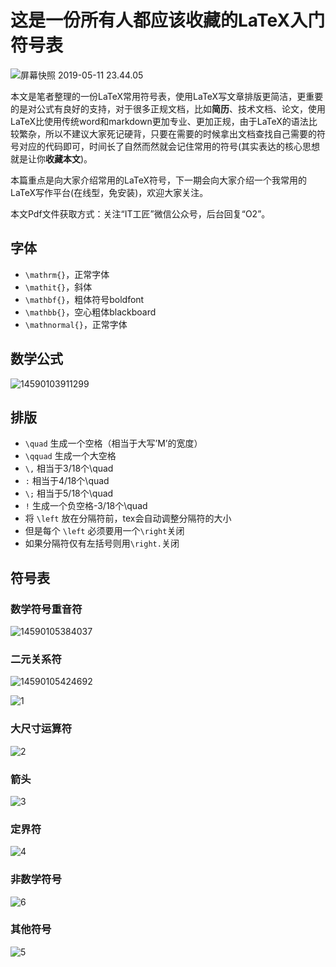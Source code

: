 # 这是一份所有人都应该收藏的LaTeX入门符号表

![屏幕快照 2019-05-11 23.44.05](https://ws3.sinaimg.cn/large/006tNc79gy1g2xt8l1vapj31470u0whn.jpg)

本文是笔者整理的一份LaTeX常用符号表，使用LaTeX写文章排版更简洁，更重要的是对公式有良好的支持，对于很多正规文档，比如**简历**、技术文档、论文，使用LaTeX比使用传统word和markdown更加专业、更加正规，由于LaTeX的语法比较繁杂，所以不建议大家死记硬背，只要在需要的时候拿出文档查找自己需要的符号对应的代码即可，时间长了自然而然就会记住常用的符号(其实表达的核心思想就是让你**收藏本文**)。

本篇重点是向大家介绍常用的LaTeX符号，下一期会向大家介绍一个我常用的LaTeX写作平台(在线型，免安装)，欢迎大家关注。

本文Pdf文件获取方式：关注“IT工匠”微信公众号，后台回复“O2”。

## 字体

- `\mathrm{}`，正常字体
- `\mathit{}`，斜体
- `\mathbf{}`，粗体符号boldfont
- `\mathbb{}`，空心粗体blackboard
- `\mathnormal{}`，正常字体

## 数学公式

![14590103911299](https://ws3.sinaimg.cn/large/006tNc79gy1g2xspke3orj30jg0c3dg8.jpg)

## 排版

- `\quad` 生成一个空格（相当于大写’M’的宽度）
- `\qquad` 生成一个大空格
- `\,` 相当于3/18个\quad
- `:` 相当于4/18个\quad
- `\;` 相当于5/18个\quad
- `!` 生成一个负空格-3/18个\quad
- 将 `\left` 放在分隔符前，tex会自动调整分隔符的大小
- 但是每个 `\left` 必须要用一个`\right`关闭
- 如果分隔符仅有左括号则用`\right.`关闭

## 符号表

### 数学符号重音符

![14590105384037](https://ws3.sinaimg.cn/large/006tNc79gy1g2xsqj04u3j30jg0i874z.jpg)

### 二元关系符

![14590105424692](https://ws3.sinaimg.cn/large/006tNc79gy1g2xsqsubrlj30jg0f5gm9.jpg)

![1](https://ws2.sinaimg.cn/large/006tNc79gy1g2xsrlv94jj30jg0cmjru.jpg)

### 大尺寸运算符

![2](https://ws2.sinaimg.cn/large/006tNc79gy1g2xsrp1ojaj30jg05mq31.jpg)

### 箭头

![3](https://ws3.sinaimg.cn/large/006tNc79gy1g2xsrunsthj30jg09ajrz.jpg)

### 定界符

![4](https://ws1.sinaimg.cn/large/006tNc79gy1g2xsrxhk7ej30jg062t8u.jpg)

### 非数学符号

![6](https://ws2.sinaimg.cn/large/006tNc79gy1g2xss2qtfyj30jg06z3yi.jpg)

### 其他符号

![5](https://ws2.sinaimg.cn/large/006tNc79gy1g2xsrzwjbvj30jg08w0t1.jpg)

